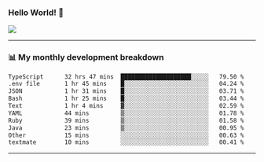 ### Hello World! 👋

<a>
  <img align="center" src="https://github-readme-stats.vercel.app/api?username=megatunger&count_private=true&include_all_commits=true&bg_color=30,56CCF2,2F80ED&title_color=fff&text_color=fff" />
</a>

------
### 📊 My monthly development breakdown

<!--START_SECTION:waka-->

```txt
TypeScript      32 hrs 47 mins  ████████████████████░░░░░   79.50 %
.env file       1 hr 45 mins    █░░░░░░░░░░░░░░░░░░░░░░░░   04.24 %
JSON            1 hr 31 mins    █░░░░░░░░░░░░░░░░░░░░░░░░   03.71 %
Bash            1 hr 25 mins    █░░░░░░░░░░░░░░░░░░░░░░░░   03.44 %
Text            1 hr 4 mins     ▓░░░░░░░░░░░░░░░░░░░░░░░░   02.59 %
YAML            44 mins         ▒░░░░░░░░░░░░░░░░░░░░░░░░   01.78 %
Ruby            39 mins         ▒░░░░░░░░░░░░░░░░░░░░░░░░   01.58 %
Java            23 mins         ▒░░░░░░░░░░░░░░░░░░░░░░░░   00.95 %
Other           15 mins         ░░░░░░░░░░░░░░░░░░░░░░░░░   00.63 %
textmate        10 mins         ░░░░░░░░░░░░░░░░░░░░░░░░░   00.41 %
```

<!--END_SECTION:waka-->

------
